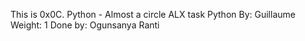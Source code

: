 This is 0x0C. Python - Almost a circle ALX task
Python
 By: Guillaume
 Weight: 1
Done by: Ogunsanya Ranti
